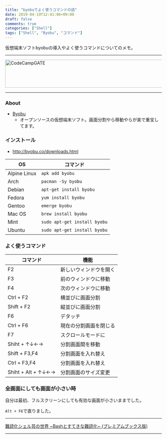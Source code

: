 ```yaml
---
title: "byobuでよく使うコマンドの話"
date: 2019-04-19T12:41:06+09:00
draft: false
comments: true
categories: ["Shell"]
tags: ["Shell", "Byobu", "コマンド"]
---
```


仮想端末ソフトbyobuの導入やよく使うコマンドについてのメモ。

 <!--more-->

 ___

 <a href="https://t.afi-b.com/visit.php?guid=ON&a=99886h-W336947J&p=J690746r" target="_blank" rel="nofollow"><img src="https://www.afi-b.com/upload_image/9886-1534983315-3.jpg" width="728" height="90" style="border:none;" alt="CodeCampGATE" /></a><img src="https://t.afi-b.com/lead/99886h/J690746r/W336947J" width="1" height="1" style="border:none;" />

 ___

### About

- [Byobu](http://byobu.co/)
    - オープンソースの仮想端末ソフト。画面分割やら移動やらが楽で重宝してます。

### インストール

- http://byobu.co/downloads.html

|  OS  |  コマンド  |
| ---- | ---- |
| Alpine Linux | `apk add byobu` |
| Arch | `pacman -Sy byobu` |
| Debian | `apt-get install byobu` |
| Fedora | `yum install byobu` |
| Gentoo | `emerge byobu` |
| Mac OS | `brew install byobu` |
| Mint | `sudo apt-get install byobu` |
| Ubuntu | `sudo apt-get install byobu` |

### よく使うコマンド

|  コマンド  |  機能  |
| ---- | ---- |
| F2 | 新しいウィンドウを開く |
| F3 | 前のウィンドウに移動 |
| F4 | 次のウィンドウに移動 |
| Ctrl + F2 | 横並びに画面分割 |
| Shift + F2 | 縦並びに画面分割 |
| F6 | デタッチ |
| Ctrl + F6 | 現在の分割画面を閉じる |
| F7 | スクロールモードに |
| Shiht + ↑↓←→ | 分割画面間を移動 |
| Shift + F3,F4 | 分割画面を入れ替え |
| Ctrl + F3,F4 | 分割画面を入れ替え |
| Shiht + Alt + ↑↓←→ | 分割画面のサイズ変更 |

### 全画面にしても画面が小さい時

自分は最初、フルスクリーンにしても有効な画面が小さいままでした。

`Alt + F6`で直りました。

___

<a target="_blank" href="//af.moshimo.com/af/c/click?a_id=1414800&amp;p_id=170&amp;pc_id=185&amp;pl_id=4062&amp;url=https%3A%2F%2Fwww.amazon.co.jp%2F%25E9%259B%25A3%25E8%25AA%25AD%25E5%258C%2596%25E3%2582%25B7%25E3%2582%25A7%25E3%2583%25AB%25E8%258A%25B8%25E3%2581%25AE%25E4%25B8%2596%25E7%2595%258C-~Bash%25E3%2581%25A8%25E3%2581%2599%25E3%2581%25A6%25E3%2581%258D%25E3%2581%25AA%25E9%259B%25A3%25E8%25AA%25AD%25E5%258C%2596~-%25E3%2583%2597%25E3%2583%25AC%25E3%2583%259F%25E3%2582%25A2%25E3%2583%25A0%25E3%2583%2596%25E3%2583%2583%25E3%2582%25AF%25E3%2582%25B9%25E7%2589%2588-kanata%2Fdp%2F4839969698" rel="nofollow"><img src="https://images-fe.ssl-images-amazon.com/images/I/51RCL5l5AnL._SL160_.jpg" alt="" style="border: none;" /><br />難読化シェル芸の世界 ~Bashとすてきな難読化~ (プレミアムブックス版)</a><img src="//i.moshimo.com/af/i/impression?a_id=1414800&amp;p_id=170&amp;pc_id=185&amp;pl_id=4062" alt="" width="1" height="1" style="border: 0px;" />

___
